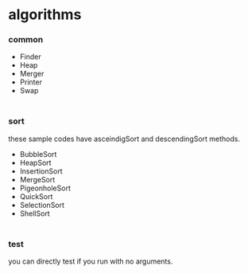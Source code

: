 # algorithms


### common  
- Finder
- Heap
- Merger
- Printer
- Swap  
　  
  
### sort
these sample codes have asceindigSort and descendingSort methods.
- BubbleSort  
- HeapSort  
- InsertionSort  
- MergeSort  
- PigeonholeSort  
- QuickSort  
- SelectionSort  
- ShellSort  
　  
  
### test
you can directly test if you run with no arguments.

